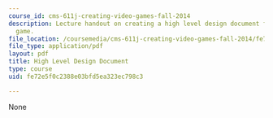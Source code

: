 ```yaml
---
course_id: cms-611j-creating-video-games-fall-2014
description: Lecture handout on creating a high level design document for a video
  game.
file_location: /coursemedia/cms-611j-creating-video-games-fall-2014/fe72e5f0c2388e03bfd5ea323ec798c3_MITCMS_611JF14_HLDD.pdf
file_type: application/pdf
layout: pdf
title: High Level Design Document
type: course
uid: fe72e5f0c2388e03bfd5ea323ec798c3

---
```

None